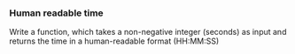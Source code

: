 ### Human readable time
Write a function, which takes a non-negative integer (seconds) as input and returns the time in a human-readable format (HH:MM:SS)